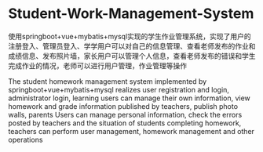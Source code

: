 # Student-Work-Management-System
使用springboot+vue+mybatis+mysql实现的学生作业管理系统，实现了用户的注册登入、管理员登入、学学用户可以对自己的信息管理、查看老师发布的作业和成绩信息、发布照片墙，家长用户可以管理个人信息，查看老师发布的错误和学生完成作业的情况，老师可以进行用户管理，作业管理等操作

The student homework management system implemented by springboot+vue+mybatis+mysql realizes user registration and login, administrator login, learning users can manage their own information, view homework and grade information published by teachers, publish photo walls, parents Users can manage personal information, check the errors posted by teachers and the situation of students completing homework, teachers can perform user management, homework management and other operations
